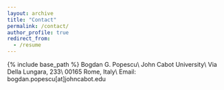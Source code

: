 ```yaml
---
layout: archive
title: "Contact"
permalink: /contact/
author_profile: true
redirect_from:
  - /resume
---
```

<!-- Google tag (gtag.js) -->
<script async src="https://www.googletagmanager.com/gtag/js?id=G-7DSN63Y1JH"></script>
<script>
  window.dataLayer = window.dataLayer || [];
  function gtag(){dataLayer.push(arguments);}
  gtag('js', new Date());

  gtag('config', 'G-7DSN63Y1JH');
</script>


{% include base_path %}
Bogdan G. Popescu\\
John Cabot University\\
Via Della Lungara, 233\\
00165 Rome, Italy\\
Email: bogdan.popescu[at]johncabot.edu


